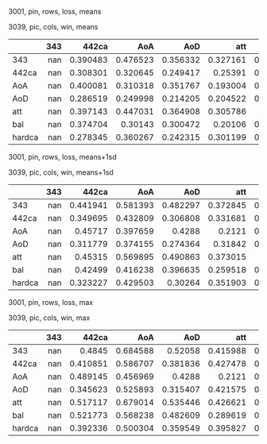 3001, pin, rows, loss, means

3039, pic, cols, win, means

|        |   343 |    442ca |      AoA |      AoD |      att |      bal |   hardca |
|:-------|------:|---------:|---------:|---------:|---------:|---------:|---------:|
| 343    |   nan | 0.390483 | 0.476523 | 0.356332 | 0.327161 | 0.482117 | 0.233174 |
| 442ca  |   nan | 0.308301 | 0.320645 | 0.249417 | 0.25391  | 0.314063 | 0.279259 |
| AoA    |   nan | 0.400081 | 0.310318 | 0.351767 | 0.193004 | 0.405557 | 0.2488   |
| AoD    |   nan | 0.286519 | 0.249998 | 0.214205 | 0.204522 | 0.268542 | 0.273615 |
| att    |   nan | 0.397143 | 0.447031 | 0.364908 | 0.305786 | 0.47614  | 0.245465 |
| bal    |   nan | 0.374704 | 0.30143  | 0.300472 | 0.20106  | 0.361839 | 0.28992  |
| hardca |   nan | 0.278345 | 0.360267 | 0.242315 | 0.301199 | 0.320851 | 0.26854  |

3001, pin, rows, loss, means+1sd

3039, pic, cols, win, means+1sd

|        |   343 |    442ca |      AoA |      AoD |      att |      bal |   hardca |
|:-------|------:|---------:|---------:|---------:|---------:|---------:|---------:|
| 343    |   nan | 0.441941 | 0.581393 | 0.482297 | 0.372845 | 0.577303 | 0.299462 |
| 442ca  |   nan | 0.349695 | 0.432809 | 0.306808 | 0.331681 | 0.379348 | 0.357245 |
| AoA    |   nan | 0.45717  | 0.397659 | 0.4288   | 0.2121   | 0.522792 | 0.305594 |
| AoD    |   nan | 0.311779 | 0.374155 | 0.274364 | 0.31842  | 0.335457 | 0.340744 |
| att    |   nan | 0.45315  | 0.569895 | 0.490863 | 0.373015 | 0.58021  | 0.314771 |
| bal    |   nan | 0.42499  | 0.416238 | 0.396635 | 0.259518 | 0.470694 | 0.365911 |
| hardca |   nan | 0.323227 | 0.429503 | 0.30264  | 0.351903 | 0.372427 | 0.344274 |

3001, pin, rows, loss, max

3039, pic, cols, win, max

|        |   343 |    442ca |      AoA |      AoD |      att |      bal |   hardca |
|:-------|------:|---------:|---------:|---------:|---------:|---------:|---------:|
| 343    |   nan | 0.4845   | 0.684588 | 0.52058  | 0.415988 | 0.652825 | 0.324332 |
| 442ca  |   nan | 0.410851 | 0.586707 | 0.381836 | 0.427478 | 0.532799 | 0.401753 |
| AoA    |   nan | 0.489145 | 0.456969 | 0.4288   | 0.2121   | 0.584169 | 0.315802 |
| AoD    |   nan | 0.345623 | 0.525893 | 0.315407 | 0.421575 | 0.415532 | 0.356172 |
| att    |   nan | 0.517117 | 0.679014 | 0.535446 | 0.426621 | 0.649222 | 0.360583 |
| bal    |   nan | 0.521773 | 0.568238 | 0.482609 | 0.289619 | 0.622159 | 0.435466 |
| hardca |   nan | 0.392336 | 0.500304 | 0.359549 | 0.395827 | 0.454041 | 0.412375 |

